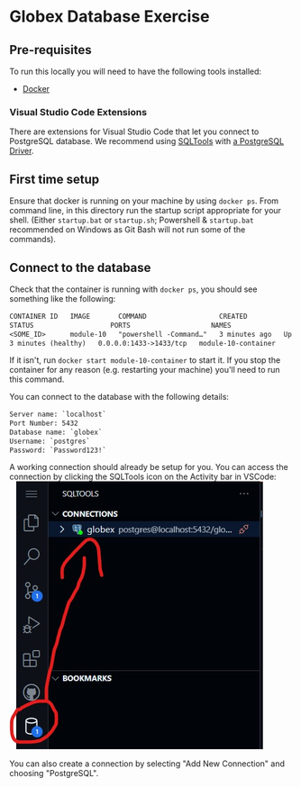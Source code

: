 # Globex Database Exercise

## Pre-requisites

To run this locally you will need to have the following tools installed:

* [Docker](https://www.docker.com/products/docker-desktop)

### Visual Studio Code Extensions

There are extensions for Visual Studio Code that let you connect to PostgreSQL database. We recommend using [SQLTools](https://marketplace.visualstudio.com/items?itemName=mtxr.sqltools) with [a PostgreSQL Driver](https://marketplace.visualstudio.com/items?itemName=mtxr.sqltools-driver-pg).

## First time setup

Ensure that docker is running on your machine by using `docker ps`.
From command line, in this directory run the startup script appropriate for your shell. (Either `startup.bat` or `startup.sh`; Powershell & `startup.bat` recommended on Windows as Git Bash will not run some of the commands).

## Connect to the database

Check that the container is running with `docker ps`, you should see something like the following:

```text
CONTAINER ID   IMAGE       COMMAND                  CREATED         STATUS                   PORTS                    NAMES
<SOME_ID>      module-10   "powershell -Command…"   3 minutes ago   Up 3 minutes (healthy)   0.0.0.0:1433->1433/tcp   module-10-container
```

If it isn't, run `docker start module-10-container` to start it. If you stop the container for any reason (e.g. restarting your machine) you'll need to run this command.

You can connect to the database with the following details:  
```
Server name: `localhost`  
Port Number: 5432
Database name: `globex`
Username: `postgres`  
Password: `Password123!`
```
A working connection should already be setup for you. You can access the connection by clicking the SQLTools icon on the Activity bar in VSCode:
![SQLTools Connection](../images/SQLToolsConnection.jpg)

You can also create a connection by selecting "Add New Connection" and choosing "PostgreSQL".
